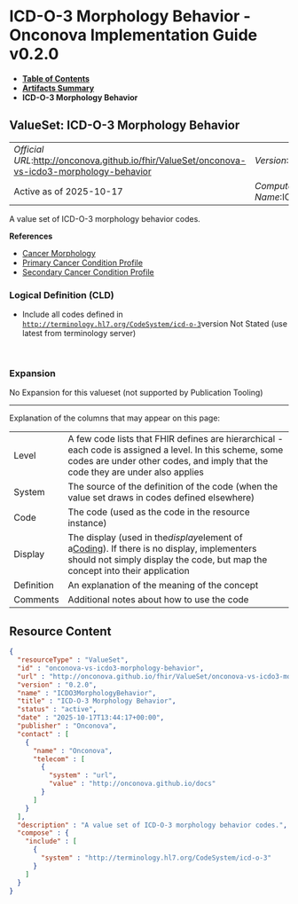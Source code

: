 # ICD-O-3 Morphology Behavior - Onconova Implementation Guide v0.2.0

* [**Table of Contents**](toc.md)
* [**Artifacts Summary**](artifacts.md)
* **ICD-O-3 Morphology Behavior**

## ValueSet: ICD-O-3 Morphology Behavior 

| | |
| :--- | :--- |
| *Official URL*:http://onconova.github.io/fhir/ValueSet/onconova-vs-icdo3-morphology-behavior | *Version*:0.2.0 |
| Active as of 2025-10-17 | *Computable Name*:ICDO3MorphologyBehavior |

 
A value set of ICD-O-3 morphology behavior codes. 

 **References** 

* [Cancer Morphology](StructureDefinition-onconova-ext-cancer-morphology.md)
* [Primary Cancer Condition Profile](StructureDefinition-onconova-primary-cancer-condition.md)
* [Secondary Cancer Condition Profile](StructureDefinition-onconova-secondary-cancer-condition.md)

### Logical Definition (CLD)

* Include all codes defined in [`http://terminology.hl7.org/CodeSystem/icd-o-3`](http://terminology.hl7.org/6.5.0/CodeSystem-icd-o-3.html)version Not Stated (use latest from terminology server)

 

### Expansion

No Expansion for this valueset (not supported by Publication Tooling)

-------

 Explanation of the columns that may appear on this page: 

| | |
| :--- | :--- |
| Level | A few code lists that FHIR defines are hierarchical - each code is assigned a level. In this scheme, some codes are under other codes, and imply that the code they are under also applies |
| System | The source of the definition of the code (when the value set draws in codes defined elsewhere) |
| Code | The code (used as the code in the resource instance) |
| Display | The display (used in the*display*element of a[Coding](http://hl7.org/fhir/R4/datatypes.html#Coding)). If there is no display, implementers should not simply display the code, but map the concept into their application |
| Definition | An explanation of the meaning of the concept |
| Comments | Additional notes about how to use the code |



## Resource Content

```json
{
  "resourceType" : "ValueSet",
  "id" : "onconova-vs-icdo3-morphology-behavior",
  "url" : "http://onconova.github.io/fhir/ValueSet/onconova-vs-icdo3-morphology-behavior",
  "version" : "0.2.0",
  "name" : "ICDO3MorphologyBehavior",
  "title" : "ICD-O-3 Morphology Behavior",
  "status" : "active",
  "date" : "2025-10-17T13:44:17+00:00",
  "publisher" : "Onconova",
  "contact" : [
    {
      "name" : "Onconova",
      "telecom" : [
        {
          "system" : "url",
          "value" : "http://onconova.github.io/docs"
        }
      ]
    }
  ],
  "description" : "A value set of ICD-O-3 morphology behavior codes.",
  "compose" : {
    "include" : [
      {
        "system" : "http://terminology.hl7.org/CodeSystem/icd-o-3"
      }
    ]
  }
}

```
